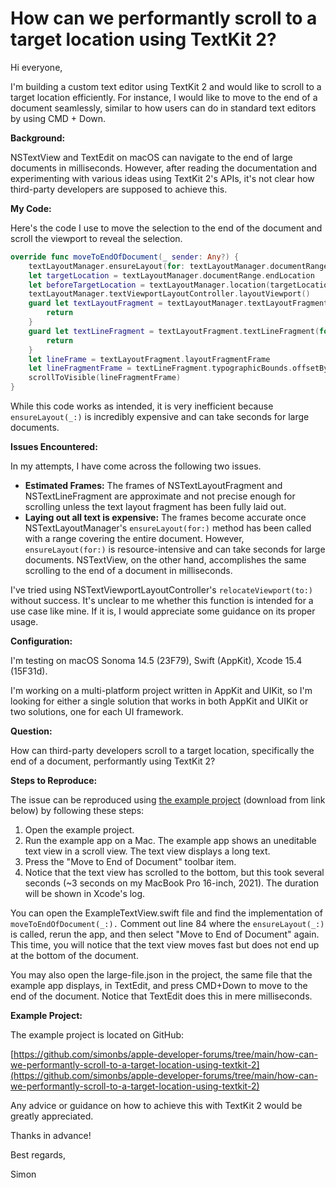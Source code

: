 # How can we performantly scroll to a target location using TextKit 2?

Hi everyone,

I'm building a custom text editor using TextKit 2 and would like to scroll to a target location efficiently. For instance, I would like to move to the end of a document seamlessly, similar to how users can do in standard text editors by using CMD + Down.

**Background:**

NSTextView and TextEdit on macOS can navigate to the end of large documents in milliseconds. However, after reading the documentation and experimenting with various ideas using TextKit 2's APIs, it's not clear how third-party developers are supposed to achieve this.

**My Code:**

Here's the code I use to move the selection to the end of the document and scroll the viewport to reveal the selection.

```swift
override func moveToEndOfDocument(_ sender: Any?) {
    textLayoutManager.ensureLayout(for: textLayoutManager.documentRange)
    let targetLocation = textLayoutManager.documentRange.endLocation
    let beforeTargetLocation = textLayoutManager.location(targetLocation, offsetBy: -1)!
    textLayoutManager.textViewportLayoutController.layoutViewport()
    guard let textLayoutFragment = textLayoutManager.textLayoutFragment(for: beforeTargetLocation) else {
        return
    }
    guard let textLineFragment = textLayoutFragment.textLineFragment(for: targetLocation, isUpstreamAffinity: true) else {
        return
    }
    let lineFrame = textLayoutFragment.layoutFragmentFrame
    let lineFragmentFrame = textLineFragment.typographicBounds.offsetBy(dx: 0, dy: lineFrame.minY)
    scrollToVisible(lineFragmentFrame)
}
```

While this code works as intended, it is very inefficient because `ensureLayout(_:)` is incredibly expensive and can take seconds for large documents.

**Issues Encountered:**

In my attempts, I have come across the following two issues.

- **Estimated Frames:** The frames of NSTextLayoutFragment and NSTextLineFragment are approximate and not precise enough for scrolling unless the text layout fragment has been fully laid out.
- **Laying out all text is expensive:** The frames become accurate once NSTextLayoutManager's `ensureLayout(for:)` method has been called with a range covering the entire document. However, `ensureLayout(for:)` is resource-intensive and can take seconds for large documents. NSTextView, on the other hand, accomplishes the same scrolling to the end of a document in milliseconds.

I've tried using NSTextViewportLayoutController's `relocateViewport(to:)` without success. It's unclear to me whether this function is intended for a use case like mine. If it is, I would appreciate some guidance on its proper usage.

**Configuration:**

I'm testing on macOS Sonoma 14.5 (23F79), Swift (AppKit), Xcode 15.4 (15F31d).

I'm working on a multi-platform project written in AppKit and UIKit, so I'm looking for either a single solution that works in both AppKit and UIKit or two solutions, one for each UI framework.

**Question:**

How can third-party developers scroll to a target location, specifically the end of a document, performantly using TextKit 2?

**Steps to Reproduce:**

The issue can be reproduced using [the example project](https://github.com/simonbs/apple-developer-forums/tree/main/how-can-we-performantly-scroll-to-a-target-location-using-textkit-2) (download from link below) by following these steps:

1. Open the example project.
2. Run the example app on a Mac. The example app shows an uneditable text view in a scroll view. The text view displays a long text.
3. Press the "Move to End of Document" toolbar item.
4. Notice that the text view has scrolled to the bottom, but this took several seconds (~3 seconds on my MacBook Pro 16-inch, 2021). The duration will be shown in Xcode's log.

You can open the ExampleTextView.swift file and find the implementation of `moveToEndOfDocument(_:).` Comment out line 84 where the `ensureLayout(_:)` is called, rerun the app, and then select "Move to End of Document" again. This time, you will notice that the text view moves fast but does not end up at the bottom of the document.

You may also open the large-file.json in the project, the same file that the example app displays, in TextEdit, and press CMD+Down to move to the end of the document. Notice that TextEdit does this in mere milliseconds.

**Example Project:**

The example project is located on GitHub:

[https://github.com/simonbs/apple-developer-forums/tree/main/how-can-we-performantly-scroll-to-a-target-location-using-textkit-2](https://github.com/simonbs/apple-developer-forums/tree/main/how-can-we-performantly-scroll-to-a-target-location-using-textkit-2)

Any advice or guidance on how to achieve this with TextKit 2 would be greatly appreciated.

Thanks in advance!

Best regards,

Simon
